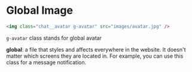 # Global Image

```html
<img class="chat__avatar g-avatar" src="images/avatar.jpg" />
```

`g-avatar` class stands for global avatar

**global**: a file that styles and affects everywhere in the website. It doesn't matter which screens they are located in. For example, you can use this class for a message notification.
